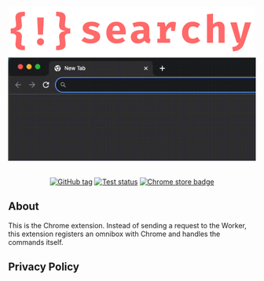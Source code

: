 <div align="center">
	<br>
	<p>
		<a href="https://github.com/alii/searchy"><img src="./.github/assets/header.svg" width="500" alt="searchy logo" /></a>
		<img src=".github/assets/demo.gif" alt="demo video">
	</p>
	<br>
	<!-- <a href="https://discord.com/invite/dUrkbpw"><img alt="Discord Server" src="https://img.shields.io/discord/581633886828625930?color=5865F2&logo=discord&logoColor=white"></a> -->
	<a href="https://github.com/alii/searchy/releases/tags/latest"><img alt="GitHub tag" src="https://img.shields.io/github/v/tag/alii/searchy?label=latest"></a>
	<a href="https://github.com/alii/searchy/actions/workflows/ci.yml"><img alt="Test status" src="https://github.com/alii/searchy/actions/workflows/ci.yml/badge.svg"></a>
	<!-- <a href="https://chrome.google.com/webstore/detail/truffle/pedabjojoafbajoaadhglpcconngkaie"><img alt="Chrome store badge" src="https://img.shields.io/badge/Chrome_Web_Store-Install-259645?logo=googlechrome&logoColor=1A73E8"></a> -->
	<a href="#"><img alt="Chrome store badge" src="https://img.shields.io/badge/Chrome_Web_Store-Coming_Soon-259645?logo=googlechrome&logoColor=1A73E8"></a>
</div>

## About

This is the Chrome extension. Instead of sending a request to the Worker, this extension registers an omnibox with Chrome and handles the commands itself.

## Privacy Policy
